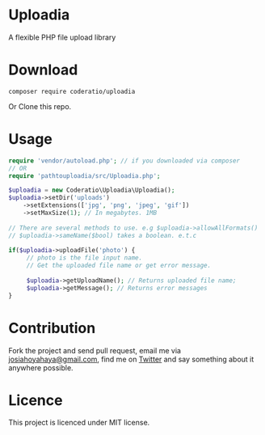 # Uploadia
A flexible PHP file upload library

# Download
``composer require coderatio/uploadia`` 

Or Clone this repo.

# Usage
```php
require 'vendor/autoload.php'; // if you downloaded via composer
// OR
require 'pathtouploadia/src/Uploadia.php';

$uploadia = new Coderatio\Uploadia\Uploadia();
$uploadia->setDir('uploads')
    ->setExtensions(['jpg', 'png', 'jpeg', 'gif'])
    ->setMaxSize(1); // In megabytes. 1MB
    
// There are several methods to use. e.g $uploadia->allowAllFormats()
// $uploadia->sameName($bool) takes a boolean. e.t.c
    
if($uploadia->uploadFile('photo') {
     // photo is the file input name.
     // Get the uploaded file name or get error message.
     
     $uploadia->getUploadName(); // Returns uploaded file name;
     $uploadia->getMessage(); // Returns error messages
}
```

# Contribution
Fork the project and send pull request, email me via josiahoyahaya@gmail.com, find me on <a href="https://twitter.com/josiahoyahaya">Twitter</a> and say something about it anywhere possible.

# Licence
This project is licenced under MIT license.
